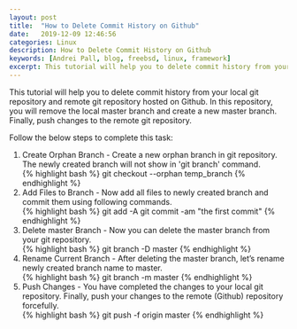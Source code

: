```yaml
---
layout: post
title:  "How to Delete Commit History on Github"
date:   2019-12-09 12:46:56
categories: Linux
description: How to Delete Commit History on Github
keywords: [Andrei Pall, blog, freebsd, linux, framework]
excerpt: This tutorial will help you to delete commit history from your local git repository and remote git repository hosted on Github. In this repository, you will remove the local master branch and create a new master branch.
---
```

<p>This tutorial will help you to delete commit history from your local git repository and remote git repository hosted on Github. In this repository, you will remove the local master branch and create a new master branch. Finally, push changes to the remote git repository.</p>
<p>Follow the below steps to complete this task:</p>
<ol>
<li>Create Orphan Branch - Create a new orphan branch in git repository. The newly created branch will not show in 'git branch' command.</li>
{% highlight bash %}
git checkout --orphan temp_branch
{% endhighlight %}
<li>Add Files to Branch - Now add all files to newly created branch and commit them using following commands.</li>
{% highlight bash %}
git add -A
git commit -am "the first commit"
{% endhighlight %}
<li>Delete master Branch - Now you can delete the master branch from your git repository.</li>
{% highlight bash %}
git branch -D master
{% endhighlight %}
<li>Rename Current Branch - After deleting the master branch, let’s rename newly created branch name to master.</li>
{% highlight bash %}
git branch -m master
{% endhighlight %}
<li>Push Changes - You have completed the changes to your local git repository. Finally, push your changes to the remote (Github) repository forcefully.</li>
{% highlight bash %}
git push -f origin master
{% endhighlight %}
</ol>
